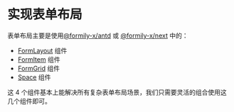 # 实现表单布局

表单布局主要是使用[@formily-x/antd](https://antd.formilyjs.org/zh-CN) 或 [@formily-x/next](https://fusion.formilyjs.org/zh-CN) 中的：

- [FormLayout](https://antd.formilyjs.org/zh-CN/components/form-layout) 组件
- [FormItem](https://antd.formilyjs.org/zh-CN/components/form-item) 组件
- [FormGrid](https://antd.formilyjs.org/zh-CN/components/form-grid) 组件
- [Space](https://antd.formilyjs.org/zh-CN/components/space) 组件

这 4 个组件基本上能解决所有复杂表单布局场景，我们只需要灵活的组合使用这几个组件即可。
